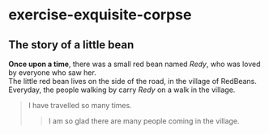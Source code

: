 # exercise-exquisite-corpse

## The story of a little bean

**Once upon a time**, there was a small red bean named _Redy_, who was loved by everyone who saw her.  
The little red bean lives on the side of the road, in the village of RedBeans.  
Everyday, the people walking by carry _Redy_ on a walk in the village.  
 
  > I have travelled so many times. 
  >> I am so glad there are many people coming in the village.